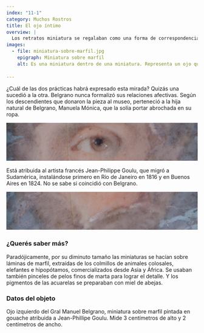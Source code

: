 ```yaml
---
index: "11-1"
category: Muchos Rostros
title: El ojo íntimo
overview: |
  Los retratos miniatura se regalaban como una forma de correspondencia. Por lo tanto, tenían destinatarios. Las miniaturas de ojos pertenecían a un género con dos significados posibles: un regalo para una persona amada pero secreta, o un recuerdo para el duelo.
images:
  - file: miniatura-sobre-marfil.jpg
    epigraph: Miniatura sobre marfil
    alt: Es una miniatura dentro de una miniatura. Representa un ojo que pareciera abrirse como el sol entre las nubes.

---
```


¿Cuál de las dos prácticas habrá expresado esta mirada? Quizás una sucedió a la otra. Belgrano nunca formalizó sus relaciones afectivas. Según los descendientes que donaron la pieza al museo, perteneció a la hija natural de Belgrano, Manuela Mónica, que la solía portar abrochada en su ropa.

![](./eje11-1-a.jpg)

Está atribuida al artista francés Jean-Philippe Goulu, que migró a Sudamérica, instalándose primero en Río de Janeiro en 1816 y en Buenos Aires en 1824. No se sabe si coincidió con Belgrano.

![](./eje11-1-b.jpg)

### ¿Querés saber más?
Paradójicamente, por su diminuto tamaño las miniaturas se hacían sobre láminas de marfil, extraídas de los colmillos de animales colosales, elefantes e hipopótamos, comercializados desde Asia y África. Se usaban también pinceles de pelos finos de marta para lograr el detalle. Y los pigmentos de las acuarelas se preparaban con miel de abejas.

### Datos del objeto
Ojo izquierdo del Gral Manuel Belgrano, miniatura sobre marfil pintada en gouache atribuida a Jean-Phillipe Goulu. Mide 3 centímetros de alto y 2 centímetros de ancho.



